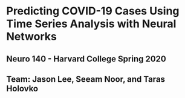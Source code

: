 # Predicting COVID-19 Cases Using Time Series Analysis with Neural Networks
## Neuro 140 - Harvard College Spring 2020
## Team: Jason Lee, Seeam Noor, and Taras Holovko

##
